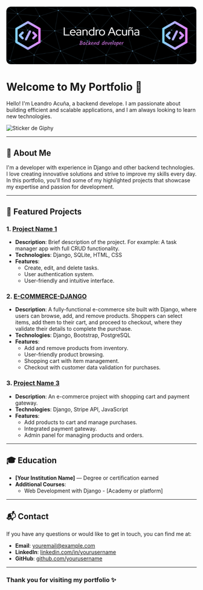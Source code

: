 
![Header Image](header.png)

# Welcome to My Portfolio 👋

Hello! I'm Leandro Acuña, a backend develope. I am passionate about building efficient and scalable applications, and I am always looking to learn new technologies.




<img src="https://media.giphy.com/media/YHkrDaZ59oqRC7CLiV/giphy.gif" alt="Sticker de Giphy" width="200" height="200"> 

---

## 🚀 About Me
I'm a developer with experience in Django and other backend technologies. I love creating innovative solutions and strive to improve my skills every day. In this portfolio, you'll find some of my highlighted projects that showcase my expertise and passion for development.

---

## 📂 Featured Projects

### 1. **[Project Name 1](link-to-project)**
   - **Description**: Brief description of the project. For example: A task manager app with full CRUD functionality.
   - **Technologies**: Django, SQLite, HTML, CSS
   - **Features**:
     - Create, edit, and delete tasks.
     - User authentication system.
     - User-friendly and intuitive interface.

### 2. **[E-COMMERCE-DJANGO](https://github.com/Lea2022/E-COMMERCE-DJANGO.git)**
   - **Description**: A fully-functional e-commerce site built with Django, where users can browse, add, and remove products. Shoppers can select items, add them to their cart, and proceed to checkout, where they validate their details to complete the purchase.
   - **Technologies**: Django, Bootstrap, PostgreSQL
   - **Features**:
     - Add and remove products from inventory.
     - User-friendly product browsing.
     - Shopping cart with item management.
     - Checkout with customer data validation for purchases.
### 3. **[Project Name 3](link-to-project)**
   - **Description**: An e-commerce project with shopping cart and payment gateway.
   - **Technologies**: Django, Stripe API, JavaScript
   - **Features**:
     - Add products to cart and manage purchases.
     - Integrated payment gateway.
     - Admin panel for managing products and orders.

---

## 🎓 Education
- **[Your Institution Name]** — Degree or certification earned
- **Additional Courses**:
  - Web Development with Django - [Academy or platform]

---

## 📬 Contact

If you have any questions or would like to get in touch, you can find me at:
- **Email**: [youremail@example.com](mailto:youremail@example.com)
- **LinkedIn**: [linkedin.com/in/yourusername](https://linkedin.com/in/yourusername)
- **GitHub**: [github.com/yourusername](https://github.com/yourusername)

---

### Thank you for visiting my portfolio ✨